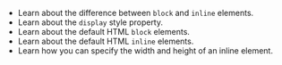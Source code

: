 * Learn about the difference between `block` and `inline` elements.
* Learn about the `display` style property.
* Learn about the default HTML `block` elements.
* Learn about the default HTML `inline` elements.
* Learn how you can specify the width and height of an inline element.